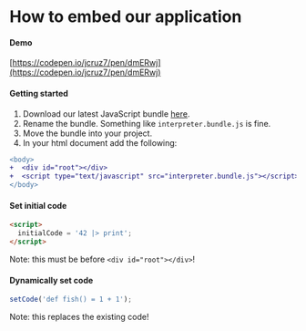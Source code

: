 # How to embed our application

#### Demo
[https://codepen.io/jcruz7/pen/dmERwj](https://codepen.io/jcruz7/pen/dmERwj)

#### Getting started
1. Download our latest JavaScript bundle [here](https://github.com/cs121-team-panda/coconut-interpreter/tree/embed/static/js).
2. Rename the bundle. Something like `interpreter.bundle.js` is fine.
3. Move the bundle into your project.
3. In your html document add the following:
```diff
<body>
+  <div id="root"></div>
+  <script type="text/javascript" src="interpreter.bundle.js"></script>
</body>
```

#### Set initial code
```html
<script>
  initialCode = '42 |> print';
</script>
```
Note: this must be before `<div id="root"></div>`!

#### Dynamically set code
```javascript
setCode('def fish() = 1 + 1');
```
Note: this replaces the existing code!
